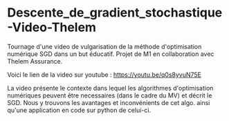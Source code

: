 # Descente_de_gradient_stochastique-Video-Thelem
Tournage d'une video de vulgarisation de la méthode d'optimisation numérique SGD dans un but éducatif. Projet de M1 en collaboration avec Thelem Assurance.

Voici le lien de la video sur youtube : https://youtu.be/q0s8yvuN75E

La video présente le contexte dans lequel les algorithmes d'optimisation numériques peuvent être necessaires (dans le cadre du MV) et décrit le SGD. Nous y trouvons les avantages et inconvénients de cet algo. ainsi qu'une application en code sur python de celui-ci.

